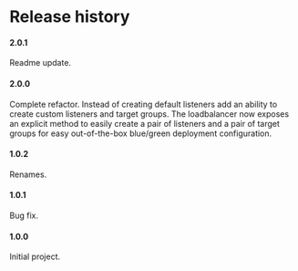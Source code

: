 # Release history

#### 2.0.1
Readme update.

#### 2.0.0
Complete refactor. Instead of creating default listeners add an ability to create custom listeners and
target groups. The loadbalancer now exposes an explicit method to easily create a pair of listeners and
a pair of target groups for easy out-of-the-box blue/green deployment configuration.

#### 1.0.2
Renames.

#### 1.0.1
Bug fix.

#### 1.0.0
Initial project.
